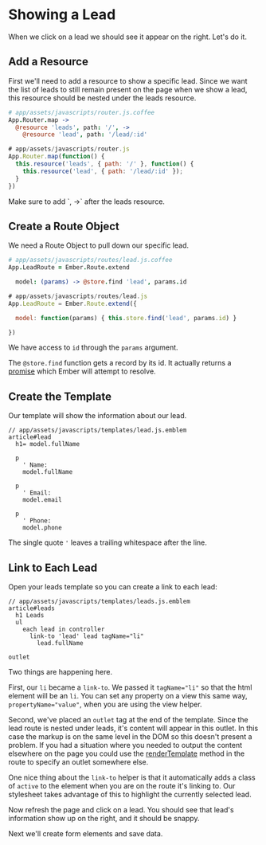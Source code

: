 # Showing a Lead

When we click on a lead we should see it appear on the right. Let's do it.

## Add a Resource

First we'll need to add a resource to show a specific lead. Since we want the list of leads to still remain present on the page when we show a lead, this resource should be nested under the leads resource.

```coffee
# app/assets/javascripts/router.js.coffee
App.Router.map ->
  @resource 'leads', path: '/', ->
    @resource 'lead', path: '/lead/:id'
```
```javascript
# app/assets/javascripts/router.js
App.Router.map(function() {
  this.resource('leads', { path: '/' }, function() {
    this.resource('lead', { path: '/lead/:id' });
  }
})
```

<div class="coffeescript">
Make sure to add `, ->` after the leads resource.
</div>

## Create a Route Object

We need a Route Object to pull down our specific lead.

```coffee
# app/assets/javascripts/routes/lead.js.coffee
App.LeadRoute = Ember.Route.extend

  model: (params) -> @store.find 'lead', params.id
```
```javascript
# app/assets/javascripts/routes/lead.js
App.LeadRoute = Ember.Route.extend({

  model: function(params) { this.store.find('lead', params.id) }

})
```

We have access to `id` through the `params` argument.

The `@store.find` function gets a record by its id. It actually returns a [promise](http://emberjs.com/api/classes/Ember.RSVP.Promise.html) which Ember will attempt to resolve.

## Create the Template

Our template will show the information about our lead.

```
// app/assets/javascripts/templates/lead.js.emblem
article#lead
  h1= model.fullName

  p
    ' Name:
    model.fullName

  p
    ' Email:
    model.email

  p
    ' Phone:
    model.phone
```

The single quote `'` leaves a trailing whitespace after the line.

## Link to Each Lead

Open your leads template so you can create a link to each lead:

```
// app/assets/javascripts/templates/leads.js.emblem
article#leads
  h1 Leads
  ul
    each lead in controller
      link-to 'lead' lead tagName="li"
        lead.fullName

outlet
```

Two things are happening here.

First, our `li` became a `link-to`. We passed it `tagName="li"` so that the html element will be an `li`. You can set any property on a view this same way, `propertyName="value"`, when you are using the view helper.

Second, we've placed an `outlet` tag at the end of the template. Since the lead route is nested under leads, it's content will appear in this outlet. In this case the markup is on the same level in the DOM so this doesn't present a problem. If you had a situation where you needed to output the content elsewhere on the page you could use the [renderTemplate](http://emberjs.com/api/classes/Ember.Route.html#method_renderTemplate) method in the route to specify an outlet somewhere else.

One nice thing about the `link-to` helper is that it automatically adds a class of `active` to the element when you are on the route it's linking to. Our stylesheet takes advantage of this to highlight the currently selected lead.

Now refresh the page and click on a lead. You should see that lead's information show up on the right, and it should be snappy.

Next we'll create form elements and save data.
